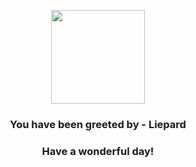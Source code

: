 <p align="center">
    <img src="https://raw.githubusercontent.com/PokeAPI/sprites/master/sprites/pokemon/510.png" width="150" height="150">
</p>
<h3 align="center">You have been greeted by - <b>Liepard</b></h3>
<h3 align="center">Have a wonderful day!</h3>

